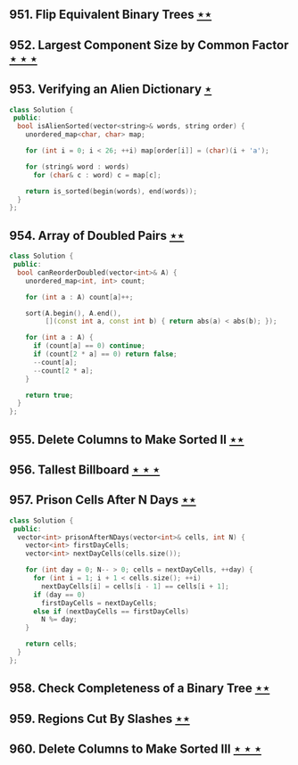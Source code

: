 ## 951. Flip Equivalent Binary Trees [$\star\star$](https://leetcode.com/problems/flip-equivalent-binary-trees)

## 952. Largest Component Size by Common Factor [$\star\star\star$](https://leetcode.com/problems/largest-component-size-by-common-factor)

## 953. Verifying an Alien Dictionary [$\star$](https://leetcode.com/problems/verifying-an-alien-dictionary)

```cpp
class Solution {
 public:
  bool isAlienSorted(vector<string>& words, string order) {
    unordered_map<char, char> map;

    for (int i = 0; i < 26; ++i) map[order[i]] = (char)(i + 'a');

    for (string& word : words)
      for (char& c : word) c = map[c];

    return is_sorted(begin(words), end(words));
  }
};
```

## 954. Array of Doubled Pairs [$\star\star$](https://leetcode.com/problems/array-of-doubled-pairs)

```cpp
class Solution {
 public:
  bool canReorderDoubled(vector<int>& A) {
    unordered_map<int, int> count;

    for (int a : A) count[a]++;

    sort(A.begin(), A.end(),
         [](const int a, const int b) { return abs(a) < abs(b); });

    for (int a : A) {
      if (count[a] == 0) continue;
      if (count[2 * a] == 0) return false;
      --count[a];
      --count[2 * a];
    }

    return true;
  }
};
```

## 955. Delete Columns to Make Sorted II [$\star\star$](https://leetcode.com/problems/delete-columns-to-make-sorted-ii)

## 956. Tallest Billboard [$\star\star\star$](https://leetcode.com/problems/tallest-billboard)

## 957. Prison Cells After N Days [$\star\star$](https://leetcode.com/problems/prison-cells-after-n-days)

```cpp
class Solution {
 public:
  vector<int> prisonAfterNDays(vector<int>& cells, int N) {
    vector<int> firstDayCells;
    vector<int> nextDayCells(cells.size());

    for (int day = 0; N-- > 0; cells = nextDayCells, ++day) {
      for (int i = 1; i + 1 < cells.size(); ++i)
        nextDayCells[i] = cells[i - 1] == cells[i + 1];
      if (day == 0)
        firstDayCells = nextDayCells;
      else if (nextDayCells == firstDayCells)
        N %= day;
    }

    return cells;
  }
};
```

## 958. Check Completeness of a Binary Tree [$\star\star$](https://leetcode.com/problems/check-completeness-of-a-binary-tree)

## 959. Regions Cut By Slashes [$\star\star$](https://leetcode.com/problems/regions-cut-by-slashes)

## 960. Delete Columns to Make Sorted III [$\star\star\star$](https://leetcode.com/problems/delete-columns-to-make-sorted-iii)
